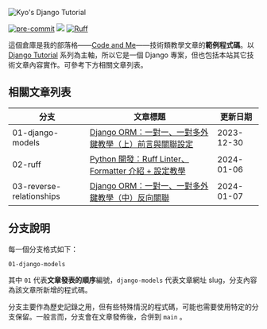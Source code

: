 ![Kyo's Django Tutorial](https://i.imgur.com/D4mTT4l.png)

[![pre-commit](https://img.shields.io/badge/pre--commit-enabled-blue?labelColor=444&logo=pre-commit)](https://github.com/pre-commit/pre-commit)
![](https://img.shields.io/codecov/c/github/kyomind/kyo-django-tutorial?labelColor=444&logo=codecov&color=blue)
[![Ruff](https://img.shields.io/endpoint?url=https://raw.githubusercontent.com/astral-sh/ruff/main/assets/badge/v2.json)](https://github.com/astral-sh/ruff)

這個倉庫是我的部落格——[Code and Me](https://blog.kyomind.tw/)——技術類教學文章的**範例程式碼**。以 [Django Tutorial](https://blog.kyomind.tw/tags/Django-Tutorial/) 系列為主軸，所以它是一個 Django 專案，但也包括本站其它技術文章內容實作。可參考下方相關文章列表。

## 相關文章列表

| 分支                       | 文章標題                                                         | 更新日期       |
|--------------------------|--------------------------------------------------------------|------------|
| 01-django-models         | [Django ORM：一對一、一對多外鍵教學（上）前言與關聯設定](https://blog.kyomind.tw/django-models/) | 2023-12-30 |
| 02-ruff                  | [Python 開發：Ruff Linter、Formatter 介紹 + 設定教學](https://blog.kyomind.tw/ruff/) | 2024-01-06 |
| 03-reverse-relationships | [Django ORM：一對一、一對多外鍵教學（中）反向關聯](https://blog.kyomind.tw/reverse-relationships/) | 2024-01-07 |

## 分支說明

每一個分支格式如下：

```
01-django-models
```

其中 `01` 代表**文章發表的順序**編號，`django-models` 代表文章網址 slug，分支內容為該文章所新增的程式碼。

分支主要作為歷史記錄之用，但有些特殊情況的程式碼，可能也需要使用特定的分支保留。一般言而，分支會在文章發佈後，合併到 `main` 。
